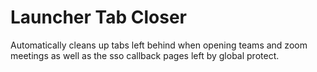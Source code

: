# Launcher Tab Closer

Automatically cleans up tabs left behind when opening teams and zoom meetings as well as the sso callback pages left by global protect.
